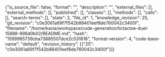 {"is_source_file": false, "format": "", "description": "", "external_files": [], "external_methods": [], "published": [], "classes": [], "methods": [], "calls": [], "search-terms": [], "state": 2, "file_id": 1, "knowledge_revision": 25, "git_revision": "c0e3061a69f7f542b88401eef8de760042c3400f", "filename": "/home/kavia/workspace/code-generation/tictactoe-duel-15888-898d0b02/README.md", "hash": "1599965739cba73885507dce2c531618", "format-version": 4, "code-base-name": "default", "revision_history": [{"25": "c0e3061a69f7f542b88401eef8de760042c3400f"}]}